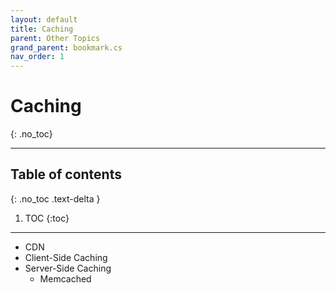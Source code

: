 ```yaml
---
layout: default
title: Caching
parent: Other Topics
grand_parent: bookmark.cs
nav_order: 1
---
```


# Caching
{: .no_toc}

---

## Table of contents
{: .no_toc .text-delta }

1. TOC
{:toc}

---

- CDN
- Client-Side Caching
- Server-Side Caching
	- Memcached
